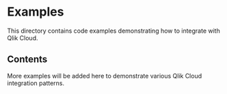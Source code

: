 # Examples

This directory contains code examples demonstrating how to integrate with Qlik Cloud.

## Contents

More examples will be added here to demonstrate various Qlik Cloud integration patterns.
